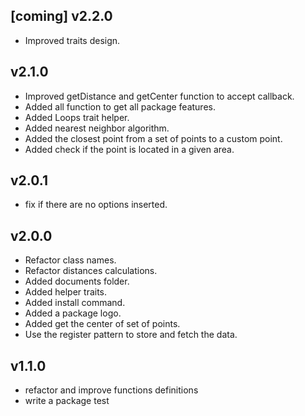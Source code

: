 [coming] v2.2.0
--------
* Improved traits design.


 v2.1.0
--------
* Improved getDistance and getCenter function to accept callback.
* Added all function to get all package features.
* Added Loops trait helper.
* Added nearest neighbor algorithm.
* Added the closest point from a set of points to a custom point.
* Added check if the point is located in a given area.

v2.0.1
--------
* fix if there are no options inserted.


v2.0.0
--------
* Refactor class names.
* Refactor distances calculations.
* Added documents folder.
* Added helper traits.
* Added install command.
* Added a package logo.
* Added get the center of set of points.
* Use the register pattern to store and fetch the data.


v1.1.0
--------
* refactor and improve functions definitions
* write a package test

